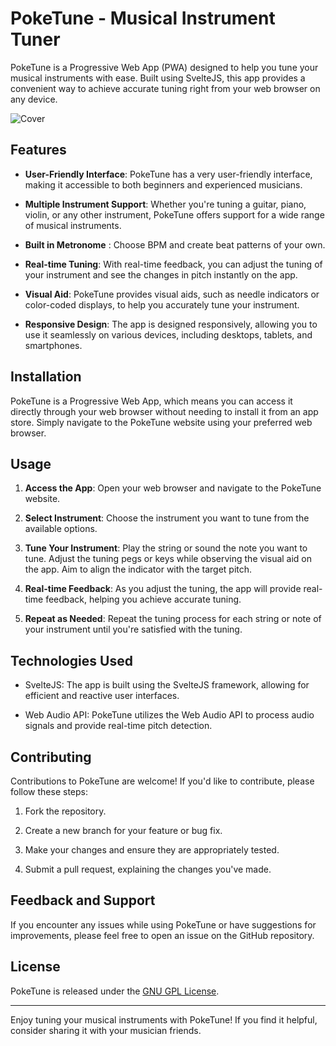 # PokeTune - Musical Instrument Tuner

PokeTune is a Progressive Web App (PWA) designed to help you tune your musical instruments with ease. Built using SvelteJS, this app provides a convenient way to achieve accurate tuning right from your web browser on any device.

![Cover](./cover.png)

## Features

- **User-Friendly Interface**: PokeTune has a very user-friendly interface, making it accessible to both beginners and experienced musicians.

- **Multiple Instrument Support**: Whether you're tuning a guitar, piano, violin, or any other instrument, PokeTune offers support for a wide range of musical instruments.

- **Built in Metronome** : Choose BPM and create beat patterns of your own.

- **Real-time Tuning**: With real-time feedback, you can adjust the tuning of your instrument and see the changes in pitch instantly on the app.

- **Visual Aid**: PokeTune provides visual aids, such as needle indicators or color-coded displays, to help you accurately tune your instrument.

- **Responsive Design**: The app is designed responsively, allowing you to use it seamlessly on various devices, including desktops, tablets, and smartphones.

## Installation

PokeTune is a Progressive Web App, which means you can access it directly through your web browser without needing to install it from an app store. Simply navigate to the PokeTune website using your preferred web browser.

## Usage

1. **Access the App**: Open your web browser and navigate to the PokeTune website.

2. **Select Instrument**: Choose the instrument you want to tune from the available options.

3. **Tune Your Instrument**: Play the string or sound the note you want to tune. Adjust the tuning pegs or keys while observing the visual aid on the app. Aim to align the indicator with the target pitch.

4. **Real-time Feedback**: As you adjust the tuning, the app will provide real-time feedback, helping you achieve accurate tuning.

5. **Repeat as Needed**: Repeat the tuning process for each string or note of your instrument until you're satisfied with the tuning.

## Technologies Used

- SvelteJS: The app is built using the SvelteJS framework, allowing for efficient and reactive user interfaces.

- Web Audio API: PokeTune utilizes the Web Audio API to process audio signals and provide real-time pitch detection.

## Contributing

Contributions to PokeTune are welcome! If you'd like to contribute, please follow these steps:

1. Fork the repository.

2. Create a new branch for your feature or bug fix.

3. Make your changes and ensure they are appropriately tested.

4. Submit a pull request, explaining the changes you've made.

## Feedback and Support

If you encounter any issues while using PokeTune or have suggestions for improvements, please feel free to open an issue on the GitHub repository.

## License

PokeTune is released under the [GNU GPL License](LICENSE).

---

Enjoy tuning your musical instruments with PokeTune! If you find it helpful, consider sharing it with your musician friends.
